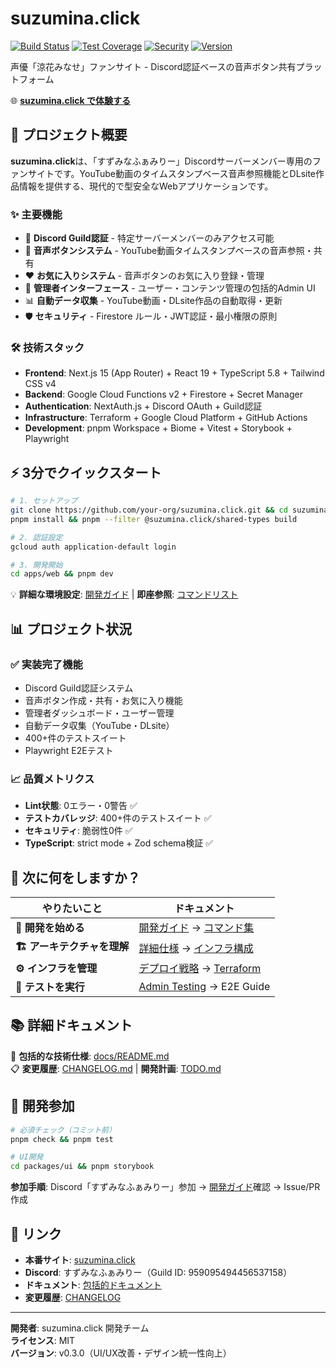 # suzumina.click

[![Build Status](https://github.com/your-org/suzumina.click/workflows/CI/badge.svg)](https://github.com/your-org/suzumina.click/actions)
[![Test Coverage](https://img.shields.io/badge/coverage-80%2B%25-green)](https://github.com/your-org/suzumina.click)
[![Security](https://img.shields.io/badge/security-0%20vulnerabilities-green)](https://github.com/your-org/suzumina.click)
[![Version](https://img.shields.io/badge/version-v0.3.0-blue)](https://github.com/your-org/suzumina.click/releases)

声優「涼花みなせ」ファンサイト - Discord認証ベースの音声ボタン共有プラットフォーム

🌐 **[suzumina.click で体験する](https://suzumina.click)**

## 🌟 プロジェクト概要

**suzumina.click**は、「すずみなふぁみりー」Discordサーバーメンバー専用のファンサイトです。YouTube動画のタイムスタンプベース音声参照機能とDLsite作品情報を提供する、現代的で型安全なWebアプリケーションです。

### ✨ 主要機能

- 🔐 **Discord Guild認証** - 特定サーバーメンバーのみアクセス可能
- 🎵 **音声ボタンシステム** - YouTube動画タイムスタンプベースの音声参照・共有
- ❤️ **お気に入りシステム** - 音声ボタンのお気に入り登録・管理
- 👑 **管理者インターフェース** - ユーザー・コンテンツ管理の包括的Admin UI
- 📊 **自動データ収集** - YouTube動画・DLsite作品の自動取得・更新
- 🛡️ **セキュリティ** - Firestore ルール・JWT認証・最小権限の原則

### 🛠️ 技術スタック

- **Frontend**: Next.js 15 (App Router) + React 19 + TypeScript 5.8 + Tailwind CSS v4
- **Backend**: Google Cloud Functions v2 + Firestore + Secret Manager
- **Authentication**: NextAuth.js + Discord OAuth + Guild認証
- **Infrastructure**: Terraform + Google Cloud Platform + GitHub Actions
- **Development**: pnpm Workspace + Biome + Vitest + Storybook + Playwright

## ⚡ 3分でクイックスタート

```bash
# 1. セットアップ
git clone https://github.com/your-org/suzumina.click.git && cd suzumina.click
pnpm install && pnpm --filter @suzumina.click/shared-types build

# 2. 認証設定
gcloud auth application-default login

# 3. 開発開始
cd apps/web && pnpm dev
```

💡 **詳細な環境設定**: [開発ガイド](docs/DEVELOPMENT.md) | **即座参照**: [コマンドリスト](docs/QUICK_REFERENCE.md)

## 📊 プロジェクト状況

### ✅ 実装完了機能
- Discord Guild認証システム
- 音声ボタン作成・共有・お気に入り機能
- 管理者ダッシュボード・ユーザー管理
- 自動データ収集（YouTube・DLsite）
- 400+件のテストスイート
- Playwright E2Eテスト

### 📈 品質メトリクス
- **Lint状態**: 0エラー・0警告 ✅
- **テストカバレッジ**: 400+件のテストスイート ✅
- **セキュリティ**: 脆弱性0件 ✅
- **TypeScript**: strict mode + Zod schema検証 ✅

## 🎯 次に何をしますか？

| やりたいこと | ドキュメント |
|-------------|-------------|
| **🚀 開発を始める** | [開発ガイド](docs/DEVELOPMENT.md) → [コマンド集](docs/QUICK_REFERENCE.md) |
| **🏗️ アーキテクチャを理解** | [詳細仕様](docs/README.md) → [インフラ構成](docs/INFRASTRUCTURE_ARCHITECTURE.md) |
| **⚙️ インフラを管理** | [デプロイ戦略](docs/DEPLOYMENT_STRATEGY.md) → [Terraform](terraform/README.md) |
| **🧪 テストを実行** | [Admin Testing](apps/admin/README-TESTING.md) → E2E Guide |

## 📚 詳細ドキュメント

📖 **包括的な技術仕様**: [docs/README.md](docs/README.md)  
📋 **変更履歴**: [CHANGELOG.md](docs/CHANGELOG.md) | **開発計画**: [TODO.md](docs/TODO.md)

## 🤝 開発参加

```bash
# 必須チェック（コミット前）
pnpm check && pnpm test

# UI開発
cd packages/ui && pnpm storybook
```

**参加手順**: Discord「すずみなふぁみりー」参加 → [開発ガイド](docs/DEVELOPMENT.md)確認 → Issue/PR作成

## 🔗 リンク

- **本番サイト**: [suzumina.click](https://suzumina.click)
- **Discord**: すずみなふぁみりー（Guild ID: 959095494456537158）
- **ドキュメント**: [包括的ドキュメント](docs/)
- **変更履歴**: [CHANGELOG](docs/CHANGELOG.md)

---

**開発者**: suzumina.click 開発チーム  
**ライセンス**: MIT  
**バージョン**: v0.3.0（UI/UX改善・デザイン統一性向上）